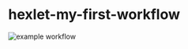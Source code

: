# hexlet-my-first-workflow

<!--https://github.com/<OWNER>/<REPOSITORY>/actions/workflows/<WORKFLOW_FILE>/badge.svg-->

![example workflow](https://github.com/AlexanderLarriva/hexlet-my-first-workflow/actions/workflows/hello-world/badge.svg)
